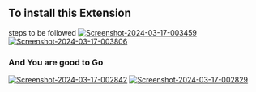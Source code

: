 ## To install this Extension 
  steps to be followed 
  <a href="https://ibb.co/Yj722rB"><img src="https://i.ibb.co/C05BBrK/Screenshot-2024-03-17-003459.png" alt="Screenshot-2024-03-17-003459" border="0"></a>
  <a href="https://ibb.co/Fs6CQhj"><img src="https://i.ibb.co/M8nQzg3/Screenshot-2024-03-17-003806.png" alt="Screenshot-2024-03-17-003806" border="0"></a>

  <h3> And You are good to Go </h3>

  <a href="https://ibb.co/PD9cq67"><img src="https://i.ibb.co/fDnkjxh/Screenshot-2024-03-17-002842.png" alt="Screenshot-2024-03-17-002842" border="0"></a>
  <a href="https://ibb.co/T4fTy0z"><img src="https://i.ibb.co/9bDvP4R/Screenshot-2024-03-17-002829.png" alt="Screenshot-2024-03-17-002829" border="0"></a>
